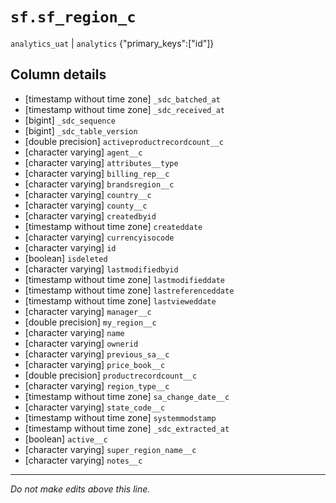 # `sf.sf_region_c`
`analytics_uat` | `analytics`
{"primary_keys":["id"]}

## Column details
* [timestamp without time zone] `_sdc_batched_at`
* [timestamp without time zone] `_sdc_received_at`
* [bigint]    `_sdc_sequence`
* [bigint]    `_sdc_table_version`
* [double precision] `activeproductrecordcount__c`
* [character varying] `agent__c`
* [character varying] `attributes__type`
* [character varying] `billing_rep__c`
* [character varying] `brandsregion__c`
* [character varying] `country__c`
* [character varying] `county__c`
* [character varying] `createdbyid`
* [timestamp without time zone] `createddate`
* [character varying] `currencyisocode`
* [character varying] `id`
* [boolean]   `isdeleted`
* [character varying] `lastmodifiedbyid`
* [timestamp without time zone] `lastmodifieddate`
* [timestamp without time zone] `lastreferenceddate`
* [timestamp without time zone] `lastvieweddate`
* [character varying] `manager__c`
* [double precision] `my_region__c`
* [character varying] `name`
* [character varying] `ownerid`
* [character varying] `previous_sa__c`
* [character varying] `price_book__c`
* [double precision] `productrecordcount__c`
* [character varying] `region_type__c`
* [timestamp without time zone] `sa_change_date__c`
* [character varying] `state_code__c`
* [timestamp without time zone] `systemmodstamp`
* [timestamp without time zone] `_sdc_extracted_at`
* [boolean]   `active__c`
* [character varying] `super_region_name__c`
* [character varying] `notes__c`

-------------------------------------------------------------------------------
*Do not make edits above this line.*
